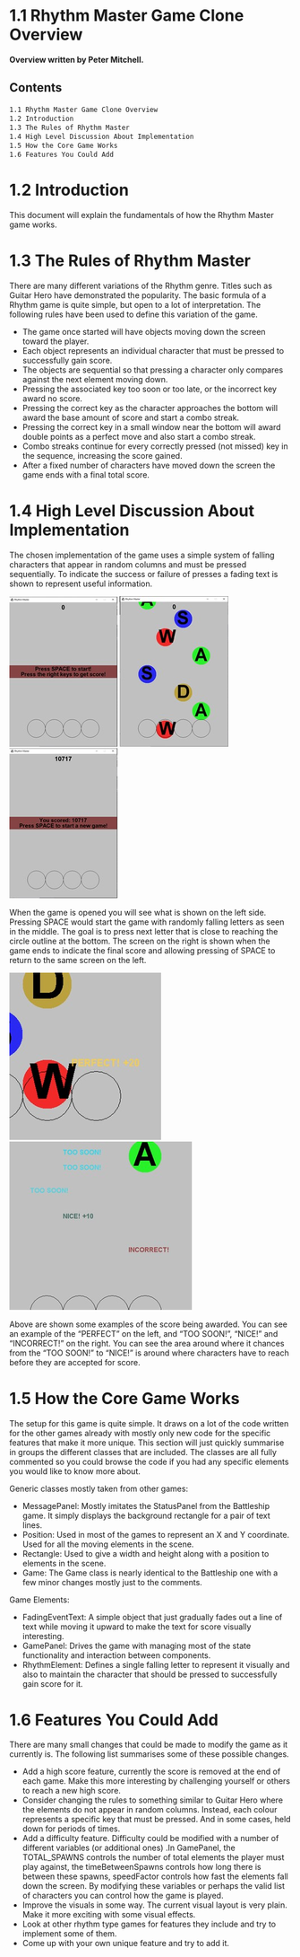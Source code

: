 # 1.1 Rhythm Master Game Clone Overview

**Overview written by Peter Mitchell.**

## Contents

```
1.1 Rhythm Master Game Clone Overview
1.2 Introduction
1.3 The Rules of Rhythm Master
1.4 High Level Discussion About Implementation 
1.5 How the Core Game Works 
1.6 Features You Could Add 
```
# 1.2 Introduction

This document will explain the fundamentals of how the Rhythm Master game works.

# 1.3 The Rules of Rhythm Master

There are many different variations of the Rhythm genre. Titles such as Guitar Hero have
demonstrated the popularity. The basic formula of a Rhythm game is quite simple, but open to a lot
of interpretation. The following rules have been used to define this variation of the game.

- The game once started will have objects moving down the screen toward the player.
- Each object represents an individual character that must be pressed to successfully gain score.
- The objects are sequential so that pressing a character only compares against the next
    element moving down.
- Pressing the associated key too soon or too late, or the incorrect key award no score.
- Pressing the correct key as the character approaches the bottom will award the base amount
    of score and start a combo streak.
- Pressing the correct key in a small window near the bottom will award double points as a
    perfect move and also start a combo streak.
- Combo streaks continue for every correctly pressed (not missed) key in the sequence,
    increasing the score gained.
- After a fixed number of characters have moved down the screen the game ends with a final
    total score.


# 1.4 High Level Discussion About Implementation

The chosen implementation of the game uses a simple system of falling characters that appear in
random columns and must be pressed sequentially. To indicate the success or failure of presses a
fading text is shown to represent useful information.

<img src="./images/Picture1.jpg"> <img src="./images/Picture2.jpg"> <img src="./images/Picture3.jpg">

When the game is opened you will see what is shown on the left side. Pressing SPACE would start the
game with randomly falling letters as seen in the middle. The goal is to press next letter that is close
to reaching the circle outline at the bottom. The screen on the right is shown when the game ends to
indicate the final score and allowing pressing of SPACE to return to the same screen on the left.

<img src="./images/Picture4.jpg"> <img src="./images/Picture5.jpg">

Above are shown some examples of the score being awarded. You can see an example of the
“PERFECT” on the left, and “TOO SOON!”, “NICE!” and “INCORRECT!” on the right. You can see the
area around where it chances from the “TOO SOON!” to “NICE!” is around where characters have to
reach before they are accepted for score.


# 1.5 How the Core Game Works

The setup for this game is quite simple. It draws on a lot of the code written for the other games
already with mostly only new code for the specific features that make it more unique. This section will
just quickly summarise in groups the different classes that are included. The classes are all fully
commented so you could browse the code if you had any specific elements you would like to know
more about.

Generic classes mostly taken from other games:

- MessagePanel: Mostly imitates the StatusPanel from the Battleship game. It simply displays
    the background rectangle for a pair of text lines.
- Position: Used in most of the games to represent an X and Y coordinate. Used for all the
    moving elements in the scene.
- Rectangle: Used to give a width and height along with a position to elements in the scene.
- Game: The Game class is nearly identical to the Battleship one with a few minor changes
    mostly just to the comments.

Game Elements:

- FadingEventText: A simple object that just gradually fades out a line of text while moving it
    upward to make the text for score visually interesting.
- GamePanel: Drives the game with managing most of the state functionality and interaction
    between components.
- RhythmElement: Defines a single falling letter to represent it visually and also to maintain the
    character that should be pressed to successfully gain score for it.

# 1.6 Features You Could Add

There are many small changes that could be made to modify the game as it currently is. The following
list summarises some of these possible changes.

- Add a high score feature, currently the score is removed at the end of each game. Make this
    more interesting by challenging yourself or others to reach a new high score.
- Consider changing the rules to something similar to Guitar Hero where the elements do not
    appear in random columns. Instead, each colour represents a specific key that must be
    pressed. And in some cases, held down for periods of times.
- Add a difficulty feature. Difficulty could be modified with a number of different variables (or
    additional ones) .In GamePanel, the TOTAL_SPAWNS controls the number of total elements
    the player must play against, the timeBetweenSpawns controls how long there is between
    these spawns, speedFactor controls how fast the elements fall down the screen. By modifying
    these variables or perhaps the valid list of characters you can control how the game is played.
- Improve the visuals in some way. The current visual layout is very plain. Make it more exciting
    with some visual effects.
- Look at other rhythm type games for features they include and try to implement some of
    them.
- Come up with your own unique feature and try to add it.


